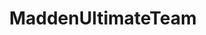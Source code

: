 ---
title: MaddenUltimateTeam
crosslinks:
- livven
- Madden
- MCSPlaystation
- nfl
- NHLHUT
- metric_units
- MCSRep
- MUTCoinSelling
- MutSquad
- AMAAggregator
- nflstreams
- FIFA
- AskReddit
- Twitch
- tifu
- NoFap
- '2013'
- sysadmin
- LosAngelesRams
- wholesomememes
---